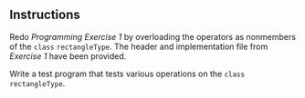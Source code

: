 ## Instructions ##
Redo *Programming Exercise 1* by overloading the operators as nonmembers of the `class` `rectangleType`. The header and implementation file from *Exercise 1* have been provided. 

Write a test program that tests various operations on the `class` `rectangleType`.

